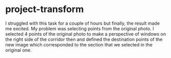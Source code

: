# project-transform

I struggled with this task for a couple of hours but finally, the result made me excited.
My problem was selecting points from the original photo. I selected 4 points of the original
photo to make a perspective of windows on the right side of the corridor then and
defined the destination points of the new image which corresponded to the section that
we selected in the original one.
